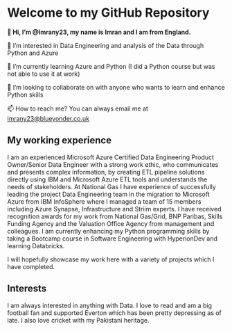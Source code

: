 # Welcome to my GitHub Repository

**👋 Hi, I’m @Imrany23, my name is Imran and I am from England.**

👀 I’m interested in Data Engineering and analysis of the Data through Python and Azure

🌱 I’m currently learning Azure and Python (I did a Python course but was not able to use it at work)

💞️ I’m looking to collaborate on with anyone who wants to learn and enhance Python skills

📫 How to reach me? You can always email me at imrany23@blueyonder.co.uk

## My working experience
I am an experienced Microsoft Azure Certified Data Engineering Product Owner/Senior Data Engineer with a strong work ethic, who communicates and presents complex information, by creating ETL pipeline solutions directly using IBM and Microsoft Azure ETL tools and understands the needs of stakeholders. At National Gas I have experience of successfully leading the project Data Engineering team in the migration to Microsoft Azure from IBM InfoSphere where I managed a team of 15 members including Azure Synapse, Infrastructure and Striim experts. I have received recognition awards for my work from National Gas/Grid, BNP Paribas, Skills Funding Agency and the Valuation Office Agency from management and colleagues. I am currently enhancing my Python programming skills by taking a Bootcamp course in Software Engineering with HyperionDev and learning Databricks.

I will hopefully showcase my work here with a variety of projects which I have completed.

## Interests
I am always interested in anything with Data. I love to read and am a big football fan and supported Everton which has been pretty depressing as of late. I also love cricket with my Pakistani heritage.

<!---
Imrany23/Imrany23 is a ✨ special ✨ repository because its `README.md` (this file) appears on your GitHub profile.
You can click the Preview link to take a look at your changes.
--->
